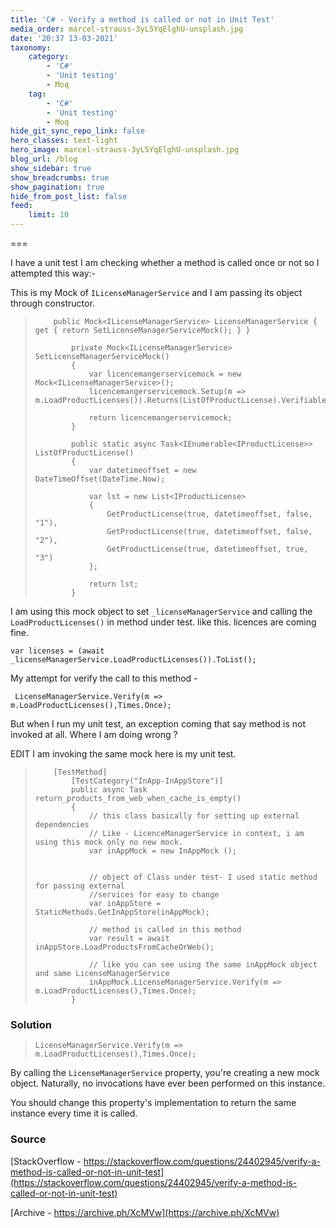 ```yaml
---
title: 'C# - Verify a method is called or not in Unit Test'
media_order: marcel-strauss-3yL5YqElghU-unsplash.jpg
date: '20:37 13-03-2021'
taxonomy:
    category:
        - 'C#'
        - 'Unit testing'
        - Moq
    tag:
        - 'C#'
        - 'Unit testing'
        - Moq
hide_git_sync_repo_link: false
hero_classes: text-light
hero_image: marcel-strauss-3yL5YqElghU-unsplash.jpg
blog_url: /blog
show_sidebar: true
show_breadcrumbs: true
show_pagination: true
hide_from_post_list: false
feed:
    limit: 10
---
```


===

I have a unit test I am checking whether a method is called once or not so I attempted this way:-

This is my Mock of `ILicenseManagerService` and I am passing its object through constructor.

>         public Mock<ILicenseManagerService> LicenseManagerService { get { return SetLicenseManagerServiceMock(); } }
>     
>             private Mock<ILicenseManagerService> SetLicenseManagerServiceMock()
>             {
>                 var licencemangerservicemock = new Mock<ILicenseManagerService>();
>                 licencemangerservicemock.Setup(m => m.LoadProductLicenses()).Returns(ListOfProductLicense).Verifiable();
>     
>                 return licencemangerservicemock;
>             }
>     
>             public static async Task<IEnumerable<IProductLicense>> ListOfProductLicense()
>             {
>                 var datetimeoffset = new DateTimeOffset(DateTime.Now);
>     
>                 var lst = new List<IProductLicense>
>                 {
>                     GetProductLicense(true, datetimeoffset, false, "1"),
>                     GetProductLicense(true, datetimeoffset, false, "2"),
>                     GetProductLicense(true, datetimeoffset, true, "3")
>                 };
>     
>                 return lst;
>             }

I am using this mock object to set `_licenseManagerService` and calling the `LoadProductLicenses()` in method under test. like this. licences are coming fine.

    var licenses = (await _licenseManagerService.LoadProductLicenses()).ToList();
My attempt for verify the call to this method -

     LicenseManagerService.Verify(m => m.LoadProductLicenses(),Times.Once);
But when I run my unit test, an exception coming that say method is not invoked at all. Where I am doing wrong ?

EDIT I am invoking the same mock here is my unit test.

>         [TestMethod]
>             [TestCategory("InApp-InAppStore")]
>             public async Task return_products_from_web_when_cache_is_empty()
>             {
>                 // this class basically for setting up external dependencies
>                 // Like - LicenceManagerService in context, i am using this mock only no new mock.
>                 var inAppMock = new InAppMock ();                  
>     
>     
>                 // object of Class under test- I used static method for passing external         
>                 //services for easy to change 
>                 var inAppStore = StaticMethods.GetInAppStore(inAppMock);
>     
>                 // method is called in this method
>                 var result = await inAppStore.LoadProductsFromCacheOrWeb();
>     
>                 // like you can see using the same inAppMock object and same LicenseManagerService
>                 inAppMock.LicenseManagerService.Verify(m => m.LoadProductLicenses(),Times.Once);   
>             }
>             

### Solution

>     LicenseManagerService.Verify(m => m.LoadProductLicenses(),Times.Once);

By calling the `LicenseManagerService` property, you're creating a new mock object. Naturally, no invocations have ever been performed on this instance.

You should change this property's implementation to return the same instance every time it is called.
    
### Source
[StackOverflow - https://stackoverflow.com/questions/24402945/verify-a-method-is-called-or-not-in-unit-test](https://stackoverflow.com/questions/24402945/verify-a-method-is-called-or-not-in-unit-test)
    
[Archive - https://archive.ph/XcMVw](https://archive.ph/XcMVw)